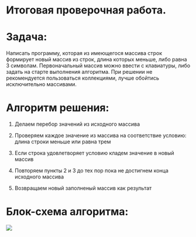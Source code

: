 
# Итоговая проверочная работа.
# Задача:
Написать программу, которая из имеющегося массива строк формирует новый массив из строк, длина которых меньше, либо равна 3 символам. Первоначальный массив можно ввести с клавиатуры, либо задать на старте выполнения алгоритма. При решении не рекомендуется пользоваться коллекциями, лучше обойтись исключительно массивами.

# Алгоритм решения:

1. Делаем перебор значений из исходного массива

2. Проверяем каждое значение из массива на соответствие условию: длина строки меньше или равна трем

3. Если строка удовлетворяет условию кладем значение в новый массив

4. Повторяем пункты 2 и 3 до тех пор пока не достигнем конца исходного массива

5. Возвращаем новый заполненый массив как результат

# Блок-схема алгоритма:
![ ](Кр.jpg) 
